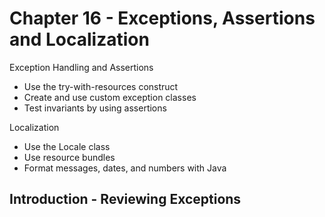 # Chapter 16 - Exceptions, Assertions and Localization 

Exception Handling and Assertions

- Use the try-with-resources construct
- Create and use custom exception classes
- Test invariants by using assertions

Localization

- Use the Locale class
- Use resource bundles
- Format messages, dates, and numbers with Java

## Introduction - Reviewing Exceptions
